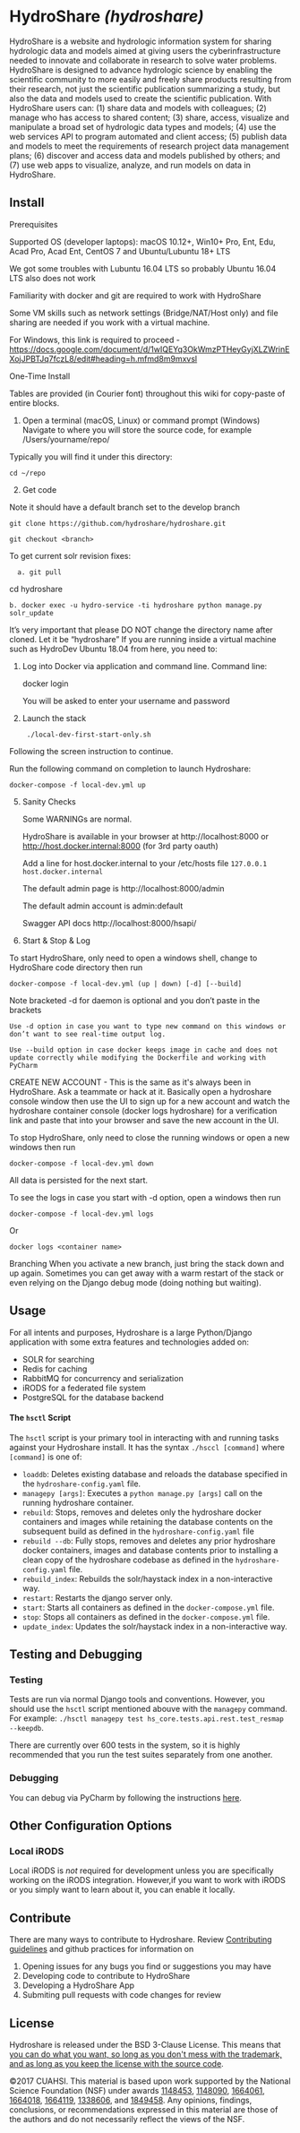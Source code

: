 # HydroShare _(hydroshare)_

HydroShare is a website and hydrologic information system for sharing hydrologic data and models aimed at giving users the cyberinfrastructure needed to innovate and collaborate in research to solve water problems. HydroShare is designed to advance hydrologic science by enabling the scientific community to more easily and freely share products resulting from their research, not just the scientific publication summarizing a study, but also the data and models used to create the scientific publication. With HydroShare users can: (1) share data and models with colleagues; (2) manage who has access to shared content; (3) share, access, visualize and manipulate a broad set of hydrologic data types and models; (4) use the web services API to program automated and client access; (5) publish data and models to meet the requirements of research project data management plans; (6) discover and access data and models published by others; and (7) use web apps to visualize, analyze, and run models on data in HydroShare.

## Install

Prerequisites

Supported OS (developer laptops): macOS 10.12+, Win10+ Pro, Ent, Edu, Acad Pro, Acad Ent, CentOS 7 and Ubuntu/Lubuntu 18+ LTS

We got some troubles with Lubuntu 16.04 LTS so probably Ubuntu 16.04 LTS also does not work

Familiarity with docker and git are required to work with HydroShare

Some VM skills such as network settings (Bridge/NAT/Host only) and file sharing are needed if you work with a virtual machine.

For Windows, this link is required to proceed - https://docs.google.com/document/d/1wIQEYq3OkWmzPTHeyGyjXLZWrinEXojJPBTJq7fczL8/edit#heading=h.mfmd8m9mxvsl

     

One-Time Install

Tables are provided (in Courier font) throughout this wiki for copy-paste of entire blocks.

1. Open a terminal (macOS, Linux) or command prompt (Windows)
Navigate to where you will store the source code, for example /Users/yourname/repo/

Typically you will find it under this directory:
    
    cd ~/repo

2. Get code

Note it should have a default branch set to the develop branch

    git clone https://github.com/hydroshare/hydroshare.git

    git checkout <branch>

To get current solr revision fixes:

      a. git pull

cd hydroshare

    b. docker exec -u hydro-service -ti hydroshare python manage.py solr_update

 
It’s very important that please DO NOT change the directory name after cloned. Let it be “hydroshare”
If you are running inside a virtual machine such as HydroDev Ubuntu 18.04 from here, you need to:

1. Log into Docker via application and command line.
Command line: 
    
    docker login 
    
    You will be asked to enter your username and password 

1. Launch the stack

        ./local-dev-first-start-only.sh

Following the screen instruction to continue.

Run the following command on completion to launch Hydroshare: 

    docker-compose -f local-dev.yml up 

5. Sanity Checks

    Some WARNINGs are normal. 

    HydroShare is available in your browser at http://localhost:8000 or http://host.docker.internal:8000 (for 3rd party oauth)

    Add a line for host.docker.internal to your /etc/hosts file
    `127.0.0.1 host.docker.internal`

    The default admin page is http://localhost:8000/admin

    The default admin account is admin:default

    Swagger API docs http://localhost:8000/hsapi/

6. Start & Stop & Log

To start HydroShare, only need to open a windows shell, change to HydroShare code directory then run

    docker-compose -f local-dev.yml (up | down) [-d] [--build]

Note bracketed -d for daemon is optional and you don’t paste in the brackets

    Use -d option in case you want to type new command on this windows or don’t want to see real-time output log.

    Use --build option in case docker keeps image in cache and does not update correctly while modifying the Dockerfile and working with PyCharm

CREATE NEW ACCOUNT - This is the same as it's always been in HydroShare. Ask a teammate or hack at it. Basically open a hydroshare console window then use the UI to sign up for a new account and watch the hydroshare container console (docker logs hydroshare) for a verification link and paste that into your browser and save the new account in the UI.



To stop HydroShare, only need to close the running windows or open a new windows then run

    docker-compose -f local-dev.yml down

All data is persisted for the next start.

To see the logs in case you start with -d option, open a windows then run

    docker-compose -f local-dev.yml logs

Or

    docker logs <container name>

Branching
When you activate a new branch, just bring the stack down and up again. Sometimes you can get away with a warm restart of the stack or even relying on the Django debug mode (doing nothing but waiting). 

## Usage

For all intents and purposes, Hydroshare is a large Python/Django application with some extra features and technologies added on:
- SOLR for searching
- Redis for caching
- RabbitMQ for concurrency and serialization
- iRODS for a federated file system
- PostgreSQL for the database backend

#### The `hsctl` Script

The `hsctl` script is your primary tool in interacting with and running tasks against your Hydroshare install. It has the syntax `./hsccl [command]` where `[command]` is one of:

- `loaddb`: Deletes existing database and reloads the database specified in the `hydroshare-config.yaml` file.
- `managepy [args]`: Executes a `python manage.py [args]` call on the running hydroshare container.
- `rebuild`: Stops, removes and deletes only the hydroshare docker containers and images while retaining the database contents on the subsequent build as defined in the `hydroshare-config.yaml` file
- `rebuild --db`: Fully stops, removes and deletes any prior hydroshare docker containers, images and database contents prior to installing a clean copy of the hydroshare codebase as defined in the `hydroshare-config.yaml` file.
- `rebuild_index`: Rebuilds the solr/haystack index in a non-interactive way.
- `restart`: Restarts the django server only.
- `start`: Starts all containers as defined in the `docker-compose.yml` file.
- `stop`: Stops all containers as defined in the `docker-compose.yml` file.
- `update_index`: Updates the solr/haystack index in a non-interactive way.

## Testing and Debugging

### Testing

Tests are run via normal Django tools and conventions. However, you should use the `hsctl` script mentioned abouve with the `managepy` command. For example: `./hsctl managepy test hs_core.tests.api.rest.test_resmap --keepdb`.

There are currently over 600 tests in the system, so it is highly recommended that you run the test suites separately from one another.

### Debugging

You can debug via PyCharm by following the instructions [here](https://docs.google.com/document/d/1w3hWAPMEUBL4qTjpHb5sYMWEiWFqwaarI0NkpKz3r6w/edit#).

## Other Configuration Options

### Local iRODS

Local iRODS is _not_ required for development unless you are specifically working on the iRODS integration. However,if you want to work with iRODS or you simply want to learn about it, you can enable it locally.

## Contribute

There are many ways to contribute to Hydroshare. Review [Contributing guidelines](https://github.com/hydroshare/hydroshare/blob/develop/docs/contributing.rst) and github practices for information on
1. Opening issues for any bugs you find or suggestions you may have
2. Developing code to contribute to HydroShare 
3. Developing a HydroShare App
4. Submiting pull requests with code changes for review

## License 

Hydroshare is released under the BSD 3-Clause License. This means that [you can do what you want, so long as you don't mess with the trademark, and as long as you keep the license with the source code](https://tldrlegal.com/license/bsd-3-clause-license-(revised)).

©2017 CUAHSI. This material is based upon work supported by the National Science Foundation (NSF) under awards [1148453](https://www.nsf.gov/awardsearch/showAward?AWD_ID=1148453), [1148090](https://www.nsf.gov/awardsearch/showAward?AWD_ID=1148090), [1664061](https://www.nsf.gov/awardsearch/showAward?AWD_ID=1664061), [1664018](https://www.nsf.gov/awardsearch/showAward?AWD_ID=1664018), [1664119](https://www.nsf.gov/awardsearch/showAward?AWD_ID=1664119), [1338606](https://www.nsf.gov/awardsearch/showAward?AWD_ID=1338606), and [1849458](https://www.nsf.gov/awardsearch/showAward?AWD_ID=1849458). Any opinions, findings, conclusions, or recommendations expressed in this material are those of the authors and do not necessarily reflect the views of the NSF.

